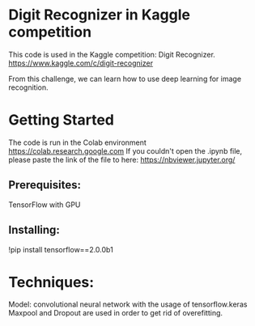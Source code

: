 # Digit Recognizer in Kaggle competition
This code is used in the Kaggle competition: Digit Recognizer.
https://www.kaggle.com/c/digit-recognizer

From this challenge, we can learn how to use deep learning for image recognition.
# Getting Started
The code is run in the Colab environment
https://colab.research.google.com
If you couldn't open the .ipynb file, please paste the link of the file to here: https://nbviewer.jupyter.org/
## Prerequisites:
TensorFlow with GPU
## Installing:
!pip install tensorflow==2.0.0b1
# Techniques: 
Model: convolutional neural network with the usage of tensorflow.keras
Maxpool and Dropout are used in order to get rid of overefitting.
